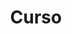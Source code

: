 ---
title: "Curso"
image: 
  path: /imagenes/portadas/teoria.png
  thumbnail: /imagenes/portadas/teoria.png
---